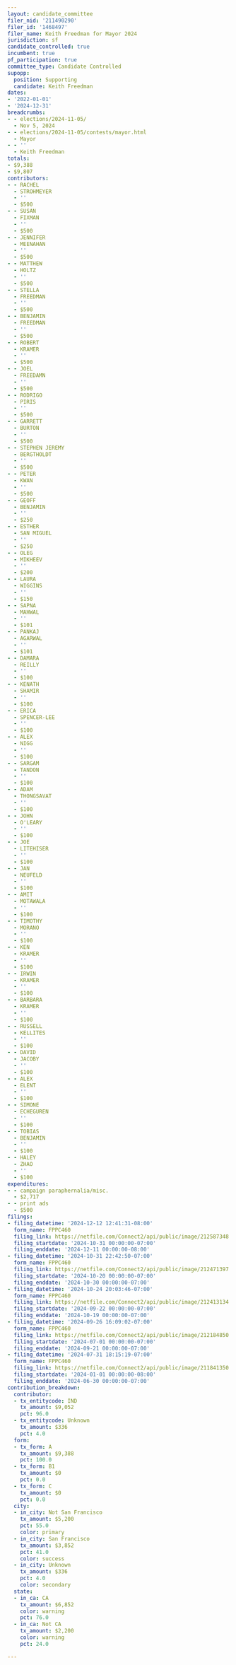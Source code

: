 ```yaml
---
layout: candidate_committee
filer_nid: '211490290'
filer_id: '1468497'
filer_name: Keith Freedman for Mayor 2024
jurisdiction: sf
candidate_controlled: true
incumbent: true
pf_participation: true
committee_type: Candidate Controlled
supopp:
  position: Supporting
  candidate: Keith Freedman
dates:
- '2022-01-01'
- '2024-12-31'
breadcrumbs:
- - elections/2024-11-05/
  - Nov 5, 2024
- - elections/2024-11-05/contests/mayor.html
  - Mayor
- - ''
  - Keith Freedman
totals:
- $9,388
- $9,807
contributors:
- - RACHEL
  - STROHMEYER
  - ''
  - $500
- - SUSAN
  - FIXMAN
  - ''
  - $500
- - JENNIFER
  - MEENAHAN
  - ''
  - $500
- - MATTHEW
  - HOLTZ
  - ''
  - $500
- - STELLA
  - FREEDMAN
  - ''
  - $500
- - BENJAMIN
  - FREEDMAN
  - ''
  - $500
- - ROBERT
  - KRAMER
  - ''
  - $500
- - JOEL
  - FREEDAMN
  - ''
  - $500
- - RODRIGO
  - PIRIS
  - ''
  - $500
- - GARRETT
  - BURTON
  - ''
  - $500
- - STEPHEN JEREMY
  - BERGTHOLDT
  - ''
  - $500
- - PETER
  - KWAN
  - ''
  - $500
- - GEOFF
  - BENJAMIN
  - ''
  - $250
- - ESTHER
  - SAN MIGUEL
  - ''
  - $250
- - OLEG
  - MIKHEEV
  - ''
  - $200
- - LAURA
  - WIGGINS
  - ''
  - $150
- - SAPNA
  - MAHWAL
  - ''
  - $101
- - PANKAJ
  - AGARWAL
  - ''
  - $101
- - DAMARA
  - REILLY
  - ''
  - $100
- - KENATH
  - SHAMIR
  - ''
  - $100
- - ERICA
  - SPENCER-LEE
  - ''
  - $100
- - ALEX
  - NIGG
  - ''
  - $100
- - SARGAM
  - TANDON
  - ''
  - $100
- - ADAM
  - THONGSAVAT
  - ''
  - $100
- - JOHN
  - O'LEARY
  - ''
  - $100
- - JOE
  - LITEHISER
  - ''
  - $100
- - JAN
  - NEUFELD
  - ''
  - $100
- - AMIT
  - MOTAWALA
  - ''
  - $100
- - TIMOTHY
  - MORANO
  - ''
  - $100
- - KEN
  - KRAMER
  - ''
  - $100
- - IRWIN
  - KRAMER
  - ''
  - $100
- - BARBARA
  - KRAMER
  - ''
  - $100
- - RUSSELL
  - KELLITES
  - ''
  - $100
- - DAVID
  - JACOBY
  - ''
  - $100
- - ALEX
  - ELENT
  - ''
  - $100
- - SIMONE
  - ECHEGUREN
  - ''
  - $100
- - TOBIAS
  - BENJAMIN
  - ''
  - $100
- - HALEY
  - ZHAO
  - ''
  - $100
expenditures:
- - campaign paraphernalia/misc.
  - $2,717
- - print ads
  - $500
filings:
- filing_datetime: '2024-12-12 12:41:31-08:00'
  form_name: FPPC460
  filing_link: https://netfile.com/Connect2/api/public/image/212587348
  filing_startdate: '2024-10-31 00:00:00-07:00'
  filing_enddate: '2024-12-11 00:00:00-08:00'
- filing_datetime: '2024-10-31 22:42:50-07:00'
  form_name: FPPC460
  filing_link: https://netfile.com/Connect2/api/public/image/212471397
  filing_startdate: '2024-10-20 00:00:00-07:00'
  filing_enddate: '2024-10-30 00:00:00-07:00'
- filing_datetime: '2024-10-24 20:03:46-07:00'
  form_name: FPPC460
  filing_link: https://netfile.com/Connect2/api/public/image/212413134
  filing_startdate: '2024-09-22 00:00:00-07:00'
  filing_enddate: '2024-10-19 00:00:00-07:00'
- filing_datetime: '2024-09-26 16:09:02-07:00'
  form_name: FPPC460
  filing_link: https://netfile.com/Connect2/api/public/image/212184850
  filing_startdate: '2024-07-01 00:00:00-07:00'
  filing_enddate: '2024-09-21 00:00:00-07:00'
- filing_datetime: '2024-07-31 18:15:19-07:00'
  form_name: FPPC460
  filing_link: https://netfile.com/Connect2/api/public/image/211841350
  filing_startdate: '2024-01-01 00:00:00-08:00'
  filing_enddate: '2024-06-30 00:00:00-07:00'
contribution_breakdown:
  contributor:
  - tx_entitycode: IND
    tx_amount: $9,052
    pct: 96.0
  - tx_entitycode: Unknown
    tx_amount: $336
    pct: 4.0
  form:
  - tx_form: A
    tx_amount: $9,388
    pct: 100.0
  - tx_form: B1
    tx_amount: $0
    pct: 0.0
  - tx_form: C
    tx_amount: $0
    pct: 0.0
  city:
  - in_city: Not San Francisco
    tx_amount: $5,200
    pct: 55.0
    color: primary
  - in_city: San Francisco
    tx_amount: $3,852
    pct: 41.0
    color: success
  - in_city: Unknown
    tx_amount: $336
    pct: 4.0
    color: secondary
  state:
  - in_ca: CA
    tx_amount: $6,852
    color: warning
    pct: 76.0
  - in_ca: Not CA
    tx_amount: $2,200
    color: warning
    pct: 24.0

---
```

